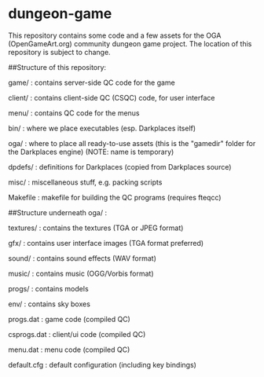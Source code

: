 dungeon-game
============

This repository contains some code and a few assets for the OGA
(OpenGameArt.org) community dungeon game project.  The location
of this repository is subject to change.

##Structure of this repository:

game/     : contains server-side QC code for the game

client/   : contains client-side QC (CSQC) code, for user interface

menu/     : contains QC code for the menus

bin/      : where we place executables (esp. Darkplaces itself)

oga/      : where to place all ready-to-use assets
            (this is the "gamedir" folder for the Darkplaces engine)
            (NOTE: name is temporary)
   
dpdefs/   : definitions for Darkplaces (copied from Darkplaces source)

misc/     : miscellaneous stuff, e.g. packing scripts

Makefile  : makefile for building the QC programs (requires fteqcc)


##Structure underneath oga/ :

textures/    : contains the textures  (TGA or JPEG format)

gfx/         : contains user interface images (TGA format preferred)

sound/       : contains sound effects  (WAV format)

music/       : contains music  (OGG/Vorbis format)

progs/       : contains models

env/         : contains sky boxes

progs.dat    : game code (compiled QC)

csprogs.dat  : client/ui code (compiled QC)

menu.dat     : menu code (compiled QC)

default.cfg  : default configuration (including key bindings)

